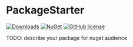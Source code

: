 # PackageStarter

[![Downloads](https://img.shields.io/nuget/dt/Umbraco.Community.PackageStarter?color=cc9900)](https://www.nuget.org/packages/Umbraco.Community.PackageStarter/)
[![NuGet](https://img.shields.io/nuget/vpre/Umbraco.Community.PackageStarter?color=0273B3)](https://www.nuget.org/packages/Umbraco.Community.PackageStarter)
[![GitHub license](https://img.shields.io/github/license/GitHubUser/GitHubRepo?color=8AB803)](LICENSE)

TODO: describe your package for nuget audience